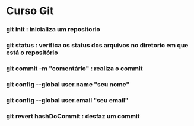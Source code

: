 # Curso Git

### git init : inicializa um repositorio
### git status : verifica os status dos arquivos no diretorio em que está o repositório 
### git commit -m "comentário" : realiza o commit
### git config --global user.name "seu nome" 
### git config --global user.email "seu email"
### git revert hashDoCommit : desfaz um commit
